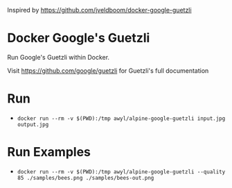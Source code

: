 Inspired by https://github.com/jveldboom/docker-google-guetzli

# Docker Google's Guetzli 
Run Google's Guetzli within Docker. 

Visit https://github.com/google/guetzli for Guetzli's full documentation

# Run
- `docker run --rm -v $(PWD):/tmp awyl/alpine-google-guetzli input.jpg output.jpg`

# Run Examples
- `docker run --rm -v $(PWD):/tmp awyl/alpine-google-guetzli --quality 85 ./samples/bees.png ./samples/bees-out.png`

